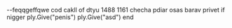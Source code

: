 --feqqgeffqwe
cod cakll of dtyu 
1488 1161
checha pdiar osas
barav privet
if nigger
  ply.Give("penis")
  ply.Give("asd")
end
